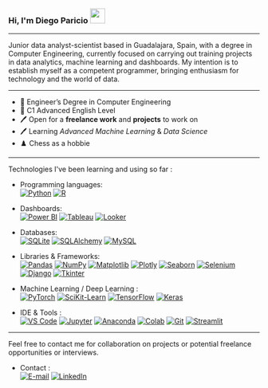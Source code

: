 ### Hi, I'm Diego Paricio <img src="https://raw.githubusercontent.com/iampavangandhi/iampavangandhi/master/gifs/Hi.gif" width="30px"></h2>
__________________________________________________________________________________________________________________________________________________________
Junior data analyst-scientist based in Guadalajara, Spain, with a degree in Computer Engineering, currently focused on carrying out training projects in data analytics, machine learning and dashboards. My intention is to establish myself as a competent programmer, bringing enthusiasm for technology and the world of data.

__________________________________________________________________________________________________________________________________________________________
- 📜 Engineer’s Degree in Computer Engineering
- 📜 C1 Advanced English Level
- 🖊️ Open for a **freelance work** and **projects** to work on
- 🖊️ Learning *Advanced Machine Learning* & *Data Science*
- ♟️ Chess as a hobbie
___________________________________________________________________________________________________________________________________________________________
Technologies I've been learning and using so far :

- Programming languages: <br />
    [![Python](https://img.shields.io/badge/-Python-3776AB?style=flat-square&logo=python&logoColor=white)](https://www.python.org/)
    [![R](https://img.shields.io/badge/-R%20(language)-276DC3?style=flat-square&logo=r&logoColor=white)](https://www.r-project.org/)

- Dashboards: <br />
    [![Power BI](http://img.shields.io/badge/-PowerBI-FFA500?style=flat-square&logo=powerbi&logoColor=white)](https://app.powerbi.com/)
    [![Tableau](http://img.shields.io/badge/-Tableau-3776AB?style=flat-square&logo=tableau&logoColor=white)](https://www.tableau.com/)
    [![Looker](http://img.shields.io/badge/-Looker-4285F4?style=flat-square&logo=looker&logoColor=white)](https://lookerstudio.google.com/)

- Databases: <br />
    [![SQLite](http://img.shields.io/badge/-SQLite-003B57?style=flat-square&logo=sqlite&logoColor=white)](https://www.sqlite.org/)
    [![SQLAlchemy](http://img.shields.io/badge/-SQLAlchemy-D71F00?style=flat-square&logo=sqlalchemy&logoColor=white)](https://www.sqlalchemy.org/)
    [![MySQL](http://img.shields.io/badge/-MySQL-4479A1?style=flat-square&logo=mysql&logoColor=white)](https://www.mysql.com/)

- Libraries & Frameworks: <br />
    [![Pandas](http://img.shields.io/badge/-Pandas-150458?style=flat-square&logo=pandas&logoColor=white)](https://pandas.pydata.org/)
    [![NumPy](http://img.shields.io/badge/-NumPy-013243?style=flat-square&logo=numpy&logoColor=white)](https://numpy.org/)
    [![Matplotlib](http://img.shields.io/badge/-Matplotlib-007ACC?style=flat-square&logo=matplotlib&logoColor=white)](https://matplotlib.org/)
    [![Plotly](http://img.shields.io/badge/-Plotly-3F4F75?style=flat-square&logo=plotly&logoColor=white)](https://plotly.com/)
    [![Seaborn](http://img.shields.io/badge/-Seaborn-276DC3?style=flat-square&logo=seaborn&logoColor=white)](https://seaborn.pydata.org/)
    [![Selenium](http://img.shields.io/badge/-Selenium-43B02A?style=flat-square&logo=selenium&logoColor=white)](https://www.selenium.dev/)
    [![Django](http://img.shields.io/badge/-Django-092E20?style=flat-square&logo=django&logoColor=white)](https://www.djangoproject.com/)
    [![Tkinter](http://img.shields.io/badge/-Tkinter-1477D1?style=flat-square&logo=tkinter&logoColor=white)](https://docs.python.org/es/3.13/library/tkinter.html)
  
- Machine Learning / Deep Learning : <br />
    [![PyTorch](https://img.shields.io/badge/-PyTorch-EE4C2C?style=flat-square&logo=pytorch&logoColor=white)](https://pytorch.org/)
    [![SciKit-Learn](https://img.shields.io/badge/-scikit%20learn-F7931E?style=flat-square&logo=scikit-learn&logoColor=white)](https://scikit-learn.org/stable/)
    [![TensorFlow](https://img.shields.io/badge/-TensorFlow-FF6F00?style=flat-square&logo=tensorflow&logoColor=white)](https://www.tensorflow.org/)
    [![Keras](https://img.shields.io/badge/-Keras-D00000?style=flat-square&logo=keras&logoColor=white)](https://keras.io/)

- IDE & Tools : <br />
    [![VS Code](https://img.shields.io/badge/-VS%20Code-007ACC?style=flat-square&logo=visual-studio-code&logoColor=white)](https://code.visualstudio.com/)
    [![Jupyter](https://img.shields.io/badge/-Jupyter-F37626?style=flat-square&logo=jupyter&logoColor=white)](https://jupyter.org/)
    [![Anaconda](https://img.shields.io/badge/-Anaconda-44A833?style=flat-square&logo=anaconda&logoColor=white)](https://www.anaconda.com/)
    [![Colab](https://img.shields.io/badge/-Colab-F9AB00?style=flat-square&logo=google-colab&logoColor=white)](https://colab.research.google.com/)
    [![Git](https://img.shields.io/badge/-Git-F05032?style=flat-square&logo=git&logoColor=white)](https://git-scm.com/)
    [![Streamlit](http://img.shields.io/badge/-Streamlit-FF4B4B?style=flat-square&logo=streamlit&logoColor=white)](https://streamlit.io/)

___________________________________________________________________________________________________________________________________________________________
Feel free to contact me for collaboration on projects or potential freelance opportunities or interviews.

- Contact : <br />
    [![E-mail](https://img.shields.io/badge/E--mail-D14836?style=flat-square&logo=gmail&logoColor=white)](mailto:diegoparicio@gmail.com)
    [![LinkedIn](https://img.shields.io/badge/LinkedIn-0077B5?style=flat-square&logo=linkedin&logoColor=white)](https://www.linkedin.com/in/diegoparicio/)
